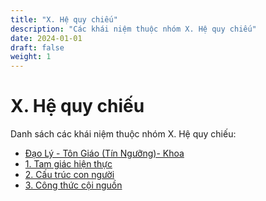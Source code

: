 ```yaml
---
title: "X. Hệ quy chiếu"
description: "Các khái niệm thuộc nhóm X. Hệ quy chiếu"
date: 2024-01-01
draft: false
weight: 1
---
```


# X. Hệ quy chiếu

Danh sách các khái niệm thuộc nhóm X. Hệ quy chiếu:

- [Đạo Lý - Tôn Giáo (Tín Ngưỡng)- Khoa](đạo-lý-tôn-giáo-tín-ngưỡng-khoa)
- [1. Tam giác hiện thực](tam-giác-hiện-thực)
- [2. Cấu trúc con người](cấu-trúc-con-người)
- [3. Công thức cội nguồn](công-thức-cội-nguồn)
